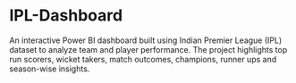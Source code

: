 # IPL-Dashboard
An interactive Power BI dashboard built using Indian Premier League (IPL) dataset to analyze team and player performance. The project highlights top run scorers, wicket takers, match outcomes, champions, runner ups and season-wise insights.
